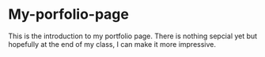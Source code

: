 # My-porfolio-page
This is the introduction to my portfolio page.
There is nothing sepcial yet but hopefully at the end of my class, I can make it more impressive.
